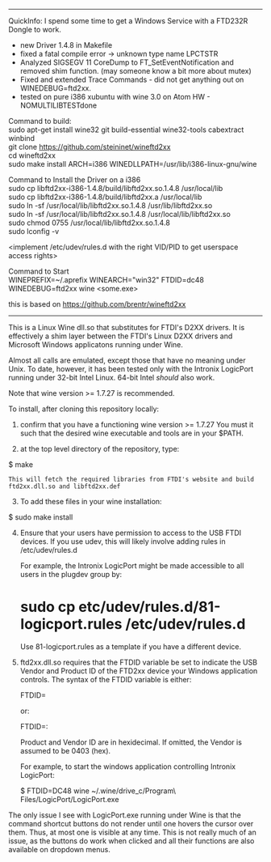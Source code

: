 ********************************************************************************************
QuickInfo: 
I spend some time to get a Windows Service with a FTD232R Dongle to work.
- new Driver 1.4.8 in Makefile
- fixed a fatal compile error -> unknown type name LPCTSTR
- Analyzed SIGSEGV 11 CoreDump to FT_SetEventNotification and removed shim function. (may someone know a bit more about mutex)
- Fixed and extended Trace Commands - did not get anything out on WINEDEBUG=ftd2xx.
- tested on pure i386 xubuntu with wine 3.0 on Atom HW - NOMULTILIBTESTdone

Command to build:  
sudo apt-get install wine32 git build-essential wine32-tools cabextract winbind  
git clone https://github.com/steininet/wineftd2xx  
cd wineftd2xx  
sudo make install ARCH=i386 WINEDLLPATH=/usr/lib/i386-linux-gnu/wine  

Command to Install the Driver on a i386  
sudo cp libftd2xx-i386-1.4.8/build/libftd2xx.so.1.4.8 /usr/local/lib  
sudo cp libftd2xx-i386-1.4.8/build/libftd2xx.a /usr/local/lib  
sudo ln -sf /usr/local/lib/libftd2xx.so.1.4.8 /usr/lib/libftd2xx.so  
sudo ln -sf /usr/local/lib/libftd2xx.so.1.4.8 /usr/local/lib/libftd2xx.so  
sudo chmod 0755 /usr/local/lib/libftd2xx.so.1.4.8  
sudo lconfig -v  

<implement /etc/udev/rules.d with the right VID/PID to get userspace access rights>

Command to Start  
WINEPREFIX=~/.aprefix WINEARCH="win32" FTDID=dc48 WINEDEBUG=ftd2xx wine <some.exe>  

this is based on https://github.com/brentr/wineftd2xx  
********************************************************************************************

This is a Linux Wine dll.so that substitutes for FTDI's D2XX drivers.
It is effectively a shim layer between the FTDI's Linux D2XX drivers and 
Microsoft Windows applicatons running under Wine.

Almost all calls are emulated, except those that have no meaning under Unix.
To date, however, it has been tested only with the Intronix LogicPort running 
under 32-bit Intel Linux.  64-bit Intel *should* also work.

Note that wine version >= 1.7.27 is recommended.

To install, after cloning this repository locally:

1)  confirm that you have a functioning wine version >= 1.7.27
    You must it such that the desired wine executable and tools are 
    in your $PATH.

2)  at the top level directory of the repository, type:

  $  make 
  
    This will fetch the required libraries from FTDI's website and build 
    ftd2xx.dll.so and libftd2xx.def
    
3)  To add these files in your wine installation:

  $  sudo   make  install
  
 
4)  Ensure that your users have permission to access to the USB FTDI devices.
    If you use udev, this will likely involve adding rules in /etc/udev/rules.d
    
    For example, the Intronix LogicPort might be made accessible to all users
    in the plugdev group by:
    
    # sudo  cp  etc/udev/rules.d/81-logicport.rules  /etc/udev/rules.d

    Use 81-logicport.rules as a template if you have a different device.

   
5)  ftd2xx.dll.so requires that the FTDID variable be set to indicate the 
    USB Vendor and Product ID of the FTD2xx device your Windows application
    controls.  The syntax of the FTDID variable is either:
    
    FTDID=<USB Product ID>
    
    or:
    
    FTDID=<USB Vendor ID>:<USB Product ID>
    
    Product and Vendor ID are in hexidecimal.
    If omitted, the Vendor is assumed to be 0403 (hex).
    
    For example, 
      to start the windows application controlling Intronix LogicPort:
    
    $ FTDID=DC48 wine ~/.wine/drive_c/Program\ Files/LogicPort/LogicPort.exe 

The only issue I see with LogicPort.exe running under Wine is that the
command shortcut buttons do not render until one hovers the cursor over them.
Thus, at most one is visible at any time.
This is not really much of an issue, as the buttons do work when clicked and
all their functions are also available on dropdown menus.
